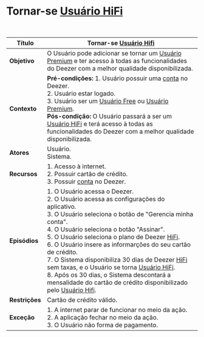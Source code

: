 # Tornar-se [Usuário HiFi](/modelagem/lexico#usuario-hifi) 

<br />

|Título|Tornar-se [Usuário Hifi](/modelagem/lexico#usuario-hifi) |
|----------|------------- |
|**Objetivo**|O Usuário pode adicionar se tornar um [Usuário Premium](/modelagem/lexico#usuario-premium) e ter acesso à todas as funcionalidades do Deezer com a melhor qualidade disponibilizada.|
|**Contexto**|**Pré-condições:** 1. Usuário possuir uma [conta](/modelagem/lexico#conta) no Deezer.<br>2. Usuário estar logado.<br>3. Usuário ser um [Usuário Free](/modelagem/lexico#usuario-free) ou [Usuário Premium](/modelagem/lexico#usuario-premium).<br/>**Pós-condição:** O Usuário passará a ser um [Usuário HiFi](/modelagem/lexico#usuario-premium) e terá acesso à todas as funcionalidades do Deezer com a melhor qualidade disponibilizada.|
|**Atores**|Usuário.<br>Sistema.|
|**Recursos**|1. Acesso à internet.<br>2. Possuir cartão de crédito.<br>3. Possuir [conta](/modelagem/lexico#conta) no Deezer.|
|**Episódios**|1. O Usuário acessa o Deezer.<br />2. O Usuário acessa as configurações do aplicativo.<br />3. O Usuário seleciona o botão de "Gerencia minha conta".<br />4. O Usuário seleciona o botão "Assinar".<br />5. O Usuário seleciona o plano de Deezer [HiFi](/modelagem/lexico#hifi).<br />6. O Usuário insere as informarções do seu cartão de crédito.<br>7. O Sistema disponibiliza 30 dias de Deezer [HiFi](/modelagem/lexico#hifi) sem taxas, e o Usuário se torna [Usuário HiFi](/modelagem/lexico#usuario-hifi).<br>8. Após os 30 dias, o Sistema descontará a mensalidade do cartão de crédito disponibilizado pelo [Usuário Hifi](/modelagem/lexico#usuario-hifi).|
|**Restrições**|Cartão de crédito válido.|
|**Exceção**|1. A internet parar de funcionar no meio da ação.<br /> 2. A aplicação fechar no meio da ação.<br>3. O Usuário não forma de pagamento.
